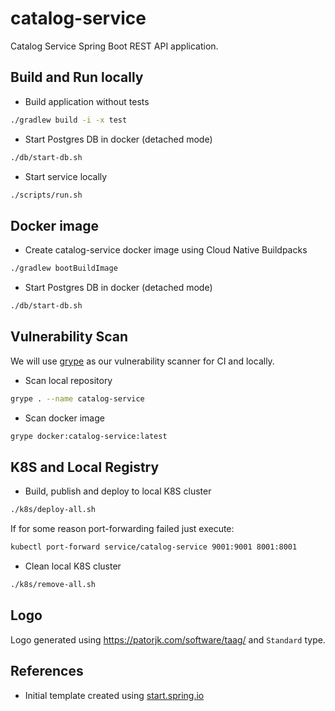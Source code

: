 # catalog-service

Catalog Service Spring Boot REST API application.

## Build and Run locally

* Build application without tests

```bash
./gradlew build -i -x test
```

* Start Postgres DB in docker (detached mode)

```bash
./db/start-db.sh
```

* Start service locally

```bash
./scripts/run.sh
```

## Docker image

* Create catalog-service docker image using Cloud Native Buildpacks

```bash
./gradlew bootBuildImage
```

* Start Postgres DB in docker (detached mode)

```bash
./db/start-db.sh
```

## Vulnerability Scan

We will use [grype](https://github.com/anchore/grype) as our vulnerability scanner for CI and locally.

* Scan local repository

```bash
grype . --name catalog-service
```

* Scan docker image

```bash
grype docker:catalog-service:latest
```

## K8S and Local Registry

* Build, publish and deploy to local K8S cluster

```bash
./k8s/deploy-all.sh
```

If for some reason port-forwarding failed just execute:

```bash
kubectl port-forward service/catalog-service 9001:9001 8001:8001
```

* Clean local K8S cluster

```bash
./k8s/remove-all.sh
```

## Logo

Logo generated using https://patorjk.com/software/taag/ and `Standard` type.

## References

* Initial template created
  using [start.spring.io](https://start.spring.io/#!type=gradle-project&language=java&platformVersion=3.5.5&packaging=jar&jvmVersion=24&groupId=com.github.polar&artifactId=catalog-service&name=catalog-service&description=Catalog%20Service%20Spring%20Boot%20API&packageName=com.github.polar.catalog-service&dependencies=web,postgresql,testcontainers,devtools,data-jdbc,flyway)
